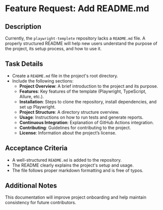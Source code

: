 # Feature Request: Add README.md

## Description

Currently, the `playwright-templete` repository lacks a `README.md` file. A properly structured README will help new users understand the purpose of the project, its setup process, and how to use it.

## Task Details

- Create a `README.md` file in the project's root directory.
- Include the following sections:
  - **Project Overview**: A brief introduction to the project and its purpose.
  - **Features**: Key features of the template (Playwright, TypeScript, Allure, etc.).
  - **Installation**: Steps to clone the repository, install dependencies, and set up Playwright.
  - **Project Structure**: A directory structure overview.
  - **Usage**: Instructions on how to run tests and generate reports.
  - **Continuous Integration**: Explanation of GitHub Actions integration.
  - **Contributing**: Guidelines for contributing to the project.
  - **License**: Information about the project’s license.

## Acceptance Criteria

- A well-structured `README.md` is added to the repository.
- The README clearly explains the project's setup and usage.
- The file follows proper markdown formatting and is free of typos.

## Additional Notes

This documentation will improve project onboarding and help maintain consistency for future contributors.
